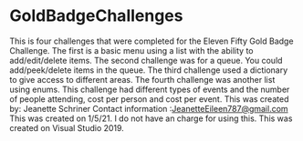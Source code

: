 # GoldBadgeChallenges
This is four challenges that were completed for the Eleven Fifty Gold Badge Challenge.  The first is a basic menu using a list with the ability to add/edit/delete items.
The second challenge was for a queue.  You could add/peek/delete items in the queue.
The third challenge used a dictionary to give access to different areas.
The fourth challenge was another list using enums.  This challenge had different types of events and the number of people attending, cost per person and cost per event.
This was created by:  Jeanette Schriner
Contact information :JeanetteEileen787@gmail.com
This was created on 1/5/21.
I do not have an charge for using this.
This was created on Visual Studio 2019.
